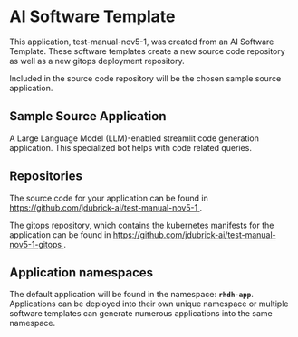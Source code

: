 # AI Software Template

This application, test-manual-nov5-1, was created from an AI Software Template. These software templates create a new source code repository as well as a new gitops deployment repository.

Included in the source code repository will be the chosen sample source application.

## Sample Source Application

A Large Language Model (LLM)-enabled streamlit code generation application. This specialized bot helps with code related queries.

## Repositories

The source code for your application can be found in [https://github.com/jdubrick-ai/test-manual-nov5-1 ](https://github.com/jdubrick-ai/test-manual-nov5-1 ).
 
The gitops repository, which contains the kubernetes manifests for the application can be found in 
[https://github.com/jdubrick-ai/test-manual-nov5-1-gitops ](https://github.com/jdubrick-ai/test-manual-nov5-1-gitops ). 

## Application namespaces 

The default application will be found in the namespace: **`rhdh-app`**. Applications can be deployed into their own unique namespace or multiple software templates can generate numerous applications into the same namespace.